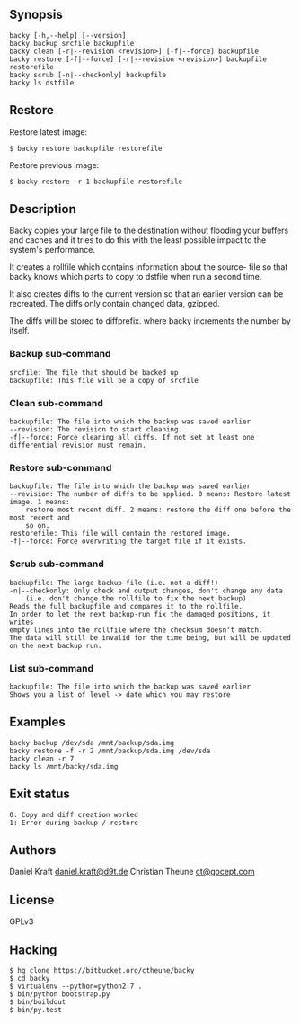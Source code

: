 ## Synopsis

    backy [-h,--help] [--version]
    backy backup srcfile backupfile
    backy clean [-r|--revision <revision>] [-f|--force] backupfile
    backy restore [-f|--force] [-r|--revision <revision>] backupfile restorefile
    backy scrub [-n|--checkonly] backupfile
    backy ls dstfile

## Restore

Restore latest image:

    $ backy restore backupfile restorefile

Restore previous image:

    $ backy restore -r 1 backupfile restorefile

## Description

Backy copies your large file to the destination without flooding your buffers
and caches and it tries to do this with the least possible impact to the
system's performance.

It creates a rollfile which contains information about the source- file so that
backy knows which parts to copy to dstfile when run a second time.

It also creates diffs to the current version so that an earlier version can be
recreated. The diffs only contain changed data, gzipped.

The diffs will be stored to diffprefix.<number> where backy increments the
number by itself.

### Backup sub-command

    srcfile: The file that should be backed up
    backupfile: This file will be a copy of srcfile

### Clean sub-command

    backupfile: The file into which the backup was saved earlier
    --revision: The revision to start cleaning.
    -f|--force: Force cleaning all diffs. If not set at least one differential revision must remain.

### Restore sub-command

    backupfile: The file into which the backup was saved earlier
    --revision: The number of diffs to be applied. 0 means: Restore latest image. 1 means:
        restore most recent diff. 2 means: restore the diff one before the most recent and
        so on.
    restorefile: This file will contain the restored image.
    -f|--force: Force overwriting the target file if it exists.

### Scrub sub-command

    backupfile: The large backup-file (i.e. not a diff!)
    -n|--checkonly: Only check and output changes, don't change any data
        (i.e. don't change the rollfile to fix the next backup)
    Reads the full backupfile and compares it to the rollfile.
    In order to let the next backup-run fix the damaged positions, it writes
    empty lines into the rollfile where the checksum doesn't match.
    The data will still be invalid for the time being, but will be updated on the next backup run.

### List sub-command

    backupfile: The file into which the backup was saved earlier
    Shows you a list of level -> date which you may restore


## Examples

    backy backup /dev/sda /mnt/backup/sda.img
    backy restore -f -r 2 /mnt/backup/sda.img /dev/sda
    backy clean -r 7
    backy ls /mnt/backy/sda.img

## Exit status

    0: Copy and diff creation worked
    1: Error during backup / restore

## Authors

Daniel Kraft <daniel.kraft@d9t.de>
Christian Theune <ct@gocept.com>

## License

GPLv3

## Hacking

    $ hg clone https://bitbucket.org/ctheune/backy
    $ cd backy
    $ virtualenv --python=python2.7 .
    $ bin/python bootstrap.py
    $ bin/buildout
    $ bin/py.test
